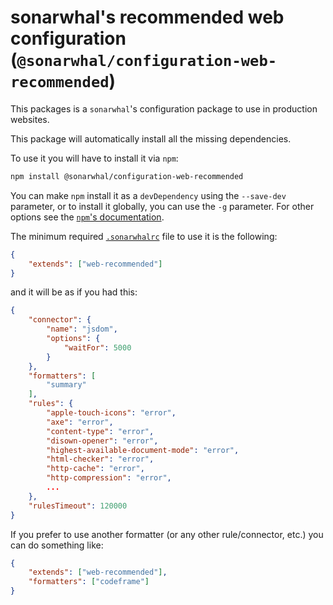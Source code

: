 # sonarwhal's recommended web configuration (`@sonarwhal/configuration-web-recommended`)

This packages is a `sonarwhal`'s configuration package to use in
production websites.

This package will automatically install all the missing dependencies.

To use it you will have to install it via `npm`:

```bash
npm install @sonarwhal/configuration-web-recommended
```

You can make `npm` install it as a `devDependency` using the `--save-dev`
parameter, or to install it globally, you can use the `-g` parameter. For
other options see the
[`npm`'s documentation](https://docs.npmjs.com/cli/install).

The minimum required [`.sonarwhalrc`][sonarwhalrc] file to use it is
the following:

```json
{
    "extends": ["web-recommended"]
}
```

and it will be as if you had this:

```json
{
    "connector": {
        "name": "jsdom",
        "options": {
            "waitFor": 5000
        }
    },
    "formatters": [
        "summary"
    ],
    "rules": {
        "apple-touch-icons": "error",
        "axe": "error",
        "content-type": "error",
        "disown-opener": "error",
        "highest-available-document-mode": "error",
        "html-checker": "error",
        "http-cache": "error",
        "http-compression": "error",
        ...
    },
    "rulesTimeout": 120000
}
```

If you prefer to use another formatter (or any other rule/connector,
etc.) you can do something like:

```json
{
    "extends": ["web-recommended"],
    "formatters": ["codeframe"]
}
```

<!-- Link labels: -->

[sonarwhalrc]: https://sonarwhal.com/docs/user-guide/further-configuration/sonarwhalrc-formats/
